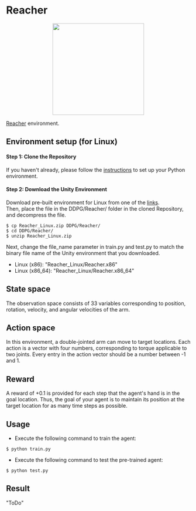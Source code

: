 # Reacher

<p align="center">
    <img src="https://user-images.githubusercontent.com/10624937/43851024-320ba930-9aff-11e8-8493-ee547c6af349.gif" height="250px">
</p>

[Reacher](https://github.com/Unity-Technologies/ml-agents/blob/master/docs/Learning-Environment-Examples.md#reacher) environment.

## Environment setup (for Linux)

#### Step 1: Clone the Repository
If you haven't already, please follow the [instructions](https://github.com/dganbold/deep_reinforcement_learning) to set up your Python environment.

#### Step 2: Download the Unity Environment
Download pre-built environment for Linux from one of the [links](https://s3-us-west-1.amazonaws.com/udacity-drlnd/P2/Reacher/one_agent/Reacher_Linux.zip).<br />
Then, place the file in the DDPG/Reacher/ folder in the cloned Repository, and decompress the file.<br />

```
$ cp Reacher_Linux.zip DDPG/Reacher/
$ cd DDPG/Reacher/
$ unzip Reacher_Linux.zip
```

Next, change the file_name parameter in train.py and test.py to match the binary file name of the Unity environment that you downloaded.
- Linux (x86): "Reacher_Linux/Reacher.x86"
- Linux (x86_64): "Reacher_Linux/Reacher.x86_64"

## State space
The observation space consists of 33 variables corresponding to position, rotation, velocity, and angular velocities of the arm.

## Action space
In this environment, a double-jointed arm can move to target locations. Each action is a vector with four numbers, corresponding to torque applicable to two joints. Every entry in the action vector should be a number between -1 and 1.

## Reward
A reward of +0.1 is provided for each step that the agent's hand is in the goal location. Thus, the goal of your agent is to maintain its position at the target location for as many time steps as possible.

## Usage

- Execute the following command to train the agent:

```
$ python train.py
```

- Execute the following command to test the pre-trained agent:

```
$ python test.py
```

## Result
"ToDo"
